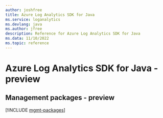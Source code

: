 ```yaml
---
author: joshfree
title: Azure Log Analytics SDK for Java
ms.service: loganalytics
ms.devlang: java
ms.author: jfree
description: Reference for Azure Log Analytics SDK for Java
ms.data: 11/10/2022
ms.topic: reference
---
```

# Azure Log Analytics SDK for Java - preview

## Management packages - preview
[!INCLUDE [mgmt-packages](log-analytics-mgmt-index.md)]